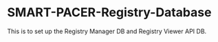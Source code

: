 # SMART-PACER-Registry-Database

This is to set up the Registry Manager DB and Registry Viewer API DB. 